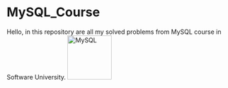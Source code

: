# MySQL_Course
Hello, in this repository are all my solved problems from MySQL course in Software University.  <a href="https://www.mysql.com" target="_blank" rel="noreferrer"> <img src="https://github.com/StefanHristov1997/StefanHristov1997/assets/133797718/7b39b9b9-a0db-46d4-bcc9-037ee1f07013" alt="MySQL" width="100" height="100"/>
